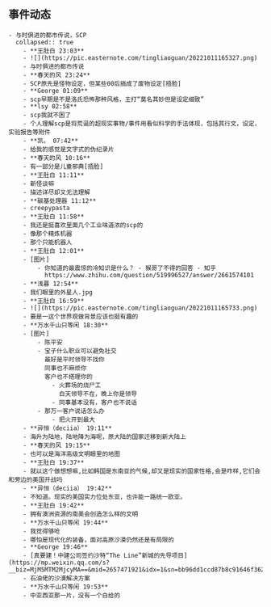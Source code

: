 ## 事件动态
	- 与时俱进的都市传说，SCP
	  collapsed:: true
		- **王肚白 23:03**
		- ![](https://pic.easternote.com/tingliaoguan/20221011165327.png)
		- 与时俱进的都市传说
		- **春天的风 23:24**
		- SCP原先是怪物设定，但某些00后搞成了废物设定[捂脸]
		- **George 01:09**
		- scp早期是不是洛氏恐怖那种风格，主打“莫名其妙但是设定细致”
		- **lsy 02:58**
		- scp我就不困了
		- 个人理解scp是将荒诞的超现实事物/事件用看似科学的手法体现，包括其行文，设定，实验报告等附件
		- **凯。 07:42**
		- 给我的感觉是文字式的伪纪录片
		- **春天的风 10:16**
		- 有一部分是儿童邪典[捂脸]
		- **王肚白 11:11**
		- 新怪谈嘛
		- 描述详尽却又无法理解
		- **碳基处理器 11:12**
		- creepypasta
		- **王肚白 11:58**
		- 我还是挺喜欢里面几个工业味道浓的scp的
		- 像那个精炼机器
		- 那个只能机器人
		- **王肚白 12:01**
		- [图片]
			- 你知道的最震惊的冷知识是什么？ - 猴哥了不得的回答 - 知乎
			  https://www.zhihu.com/question/519996527/answer/2661574101
		- **浅暮 12:54**
		- 我们眼里的外星人.jpg
		- **王肚白 16:59**
		- ![](https://pic.easternote.com/tingliaoguan/20221011165733.png)
		- 要是一这个世界观做背景应该也挺有趣的
		- **万水千山只等闲 18:30**
		- [图片]
			- 陈平安
			- 宝子什么职业可以避免社交
			  最好是平时领导不找你
			  同事也不麻烦你
			  客户也不搭理你的
				- 火葬场的烧尸工
				  白天领导不在，晚上你是领导
				- 同事基本没有，客户也不说话
			- 那万一客户说话怎么办
				- 把火开到最大
		- **异恒（deciia） 19:11**
		- 海升为陆地，陆地降为海呢，原大陆的国家迁移到新大陆上
		- **春天的风 19:15**
		- 也可以是海洋高级文明眼里的地图
		- **王肚白 19:37**
		- 就以这个做想想嘛,比如韩国是东南亚的气候,却又是现实的国家性格,会是咋样,它们会和旁边的美国开战吗
		- **异恒（deciia） 19:42**
		- 不知道。现实的美国实力位处东亚，也许能一路统一欧亚。
		- **王肚白 19:42**
		- 拥有澳洲资源的南美会创造怎么样的文明
		- **万水千山只等闲 19:44**
		- 我觉得够呛
		- 哪怕是现代化的装备，面对高原沙漠仍然还是有局限的
		- **George 19:46**
		- [真要建！中建公司签约沙特“The Line”新城的先导项目](https://mp.weixin.qq.com/s?__biz=MjM5MTM2MjcyMA==&mid=2657471921&idx=1&sn=bb96dd1ccd87b8c91646f3624969c4ee&chksm=bd27d67e8a505f68dd270bab984b131c969b2ebd351a6f78a0d585ae54deb65edd873763a2bd&mpshare=1&scene=1&srcid=09265QMrRaIDFSN733wVJaFy&sharer_sharetime=1664970387682&sharer_shareid=e1e2c7ac067c1e24a120b5f709fc3b3c#rd)
		- 石油佬的沙漠解决方案
		- **万水千山只等闲 19:53**
		- 中亚西亚那一片，没有一个白给的